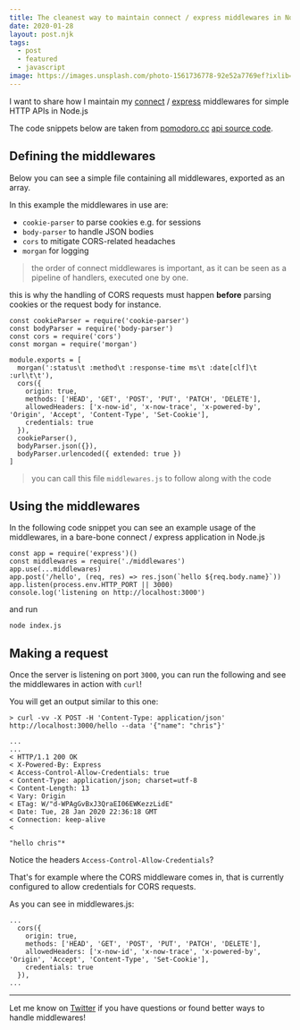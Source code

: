 ```yaml
---
title: The cleanest way to maintain connect / express middlewares in Node.js
date: 2020-01-28
layout: post.njk
tags:
  - post
  - featured
  - javascript
image: https://images.unsplash.com/photo-1561736778-92e52a7769ef?ixlib=rb-1.2.1&ixid=eyJhcHBfaWQiOjEyMDd9&auto=format&fit=crop&w=250&q=40
---
```


I want to share how I maintain my [connect](https://www.npmjs.com/package/connect) / [express](https://www.npmjs.com/package/express) middlewares for simple HTTP APIs in Node.js

The code snippets below are taken from [pomodoro.cc](https://pomodoro.cc) [api source code](https://github.com/christian-fei/pomodoro.cc/blob/master/api/middlewares.js).

## Defining the middlewares

Below you can see a simple file containing all middlewares, exported as an array.

In this example the middlewares in use are:

- `cookie-parser` to parse cookies e.g. for sessions
- `body-parser` to handle JSON bodies
- `cors` to mitigate CORS-related headaches
- `morgan` for logging

> the order of connect middlewares is important, as it can be seen as a pipeline of handlers, executed one by one.

this is why the handling of CORS requests must happen **before** parsing cookies or the request body for instance.


```
const cookieParser = require('cookie-parser')
const bodyParser = require('body-parser')
const cors = require('cors')
const morgan = require('morgan')

module.exports = [
  morgan(':status\t :method\t :response-time ms\t :date[clf]\t :url\t\t'),
  cors({
    origin: true,
    methods: ['HEAD', 'GET', 'POST', 'PUT', 'PATCH', 'DELETE'],
    allowedHeaders: ['x-now-id', 'x-now-trace', 'x-powered-by', 'Origin', 'Accept', 'Content-Type', 'Set-Cookie'],
    credentials: true
  }),
  cookieParser(),
  bodyParser.json({}),
  bodyParser.urlencoded({ extended: true })
]
```

> you can call this file `middlewares.js` to follow along with the code

## Using the middlewares

In the following code snippet you can see an example usage of the middlewares, in a bare-bone connect / express application in Node.js

```
const app = require('express')()
const middlewares = require('./middlewares')
app.use(...middlewares)
app.post('/hello', (req, res) => res.json(`hello ${req.body.name}`))
app.listen(process.env.HTTP_PORT || 3000)
console.log('listening on http://localhost:3000')
```

and run

```
node index.js
```

## Making a request

Once the server is listening on port `3000`, you can run the following and see the middlewares in action with `curl`!

You will get an output similar to this one:

```
> curl -vv -X POST -H 'Content-Type: application/json' http://localhost:3000/hello --data '{"name": "chris"}'

...
...
< HTTP/1.1 200 OK
< X-Powered-By: Express
< Access-Control-Allow-Credentials: true
< Content-Type: application/json; charset=utf-8
< Content-Length: 13
< Vary: Origin
< ETag: W/"d-WPAgGvBxJ3QraEI06EWKezzLidE"
< Date: Tue, 28 Jan 2020 22:36:18 GMT
< Connection: keep-alive
<

"hello chris"*
```

Notice the headers `Access-Control-Allow-Credentials`?

That's for example where the CORS middleware comes in, that is currently configured to allow credentials for CORS requests.

As you can see in middlewares.js:

```
...
  cors({
    origin: true,
    methods: ['HEAD', 'GET', 'POST', 'PUT', 'PATCH', 'DELETE'],
    allowedHeaders: ['x-now-id', 'x-now-trace', 'x-powered-by', 'Origin', 'Accept', 'Content-Type', 'Set-Cookie'],
    credentials: true
  }),
...
```

---

Let me know on [Twitter](https://twitter.com/christian_fei) if you have questions or found better ways to handle middlewares!